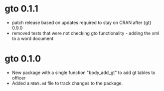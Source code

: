 # gto 0.1.1

* patch release based on updates required to stay on CRAN after {gt} 0.9.0
* removed tests that were not checking gto functionality - adding the xml to a word document

# gto 0.1.0

* New package with a single function "body_add_gt" to add gt tables to officer
* Added a `NEWS.md` file to track changes to the package.

